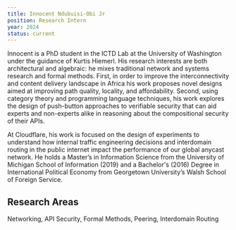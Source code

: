 ```yaml
---
title: Innocent Ndubuisi-Obi Jr
position: Research Intern
year: 2024
status: current
---
```


Innocent is a PhD student in the ICTD Lab at the University of Washington under the guidance of Kurtis Hiemerl. His research interests are both architectural and algebraic: he mixes traditional network and systems research and formal methods. First, in order to improve the interconnectivity and content delivery landscape in Africa his work proposes novel designs aimed at improving path quality, locality, and affordability. Second, using category theory and programming language techniques, his work explores the design of push-button approaches to verifiable security that can aid experts and non-experts alike in reasoning about the compositional security of their APIs.

At Cloudflare, his work is focused on the design of experiments to understand how internal traffic engineering decisions and interdomain routing in the public internet impact the performance of our global anycast network. He holds a Master’s in Information Science from the University of Michigan School of Information (2019) and a Bachelor's (2016) Degree in International Political Economy from Georgetown University’s Walsh School of Foreign Service.


## Research Areas
Networking, API Security, Formal Methods, Peering, Interdomain Routing
